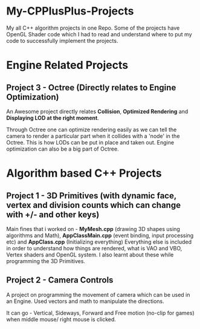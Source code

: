 # My-CPPlusPlus-Projects
My all C++ algorithm projects in one Repo. Some of the projects have OpenGL Shader code which I had to read and understand where to put my code to successfully implement the projects.

# Engine Related Projects

## Project 3 - Octree (Directly relates to Engine Optimization)

An Awesome project directly relates **Collision**, **Optimized Rendering** and **Displaying LOD at the right moment**.

Through Octree one can optimize rendering easily as we can tell the camera to render a particular part when it collides with a 'node' in the Octree. This is how LODs can be put in place and taken out. Engine optimization can also be a big part of Octree.

# Algorithm based C++ Projects

## Project 1 - 3D Primitives (with dynamic face, vertex and division counts which can change with +/- and other keys)

Main fines that i worked on - **MyMesh.cpp** (drawing 3D shapes using algorithms and Math), **AppClassMain.cpp** (event binding, input processing etc) and **AppClass.cpp** (Initializing everything)
Everything else is included in order to understand how things are rendered, what is VAO and VBO, Vertex shaders and OpenGL system. I also learnt about these while programming the 3D Primitives.

## Project 2 - Camera Controls

A project on programming the movement of camera which can be used in an Engine. Used vectors and math to manipulate the directions.

It can go - Vertical, Sideways, Forward and Free motion (no-clip for games) when middle mouse/ right mouse is clicked.




